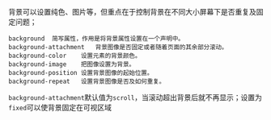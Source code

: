 背景可以设置纯色、图片等，但重点在于控制背景在不同大小屏幕下是否重复及固
定问题；
```
background	简写属性，作用是将背景属性设置在一个声明中。
background-attachment	背景图像是否固定或者随着页面的其余部分滚动。
background-color	设置元素的背景颜色。
background-image	把图像设置为背景。
background-position	设置背景图像的起始位置。
background-repeat	设置背景图像是否及如何重复。
```
`background-attachment`默认值为`scroll`，当滚动超出背景后就不再显示；设置为
`fixed`可以使背景固定在可视区域